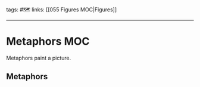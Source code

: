 tags: #🗺️
links: [[055 Figures MOC|Figures]]

---
# Metaphors MOC
Metaphors paint a picture. 
## Metaphors